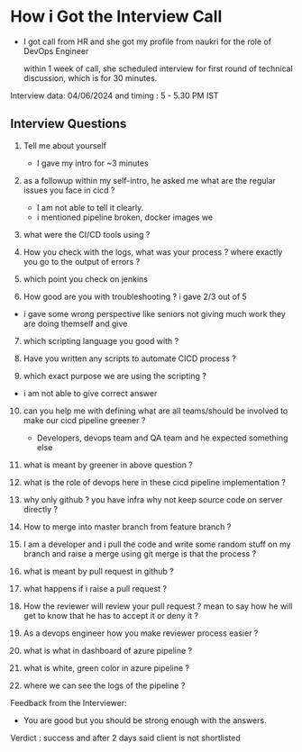 # How i Got the Interview Call
- I got call from HR and she got my profile from naukri for the role of DevOps Engineer


  within 1 week of call, she scheduled interview for first round of technical discussion, which is for 30 minutes.


Interview data: 04/06/2024 and timing : 5 - 5.30 PM IST

## Interview Questions


1. Tell me about yourself
   - I gave my intro for ~3 minutes

2. as a followup within my self-intro, he asked me what are the regular issues you face in cicd ?
   - I am not able to tell it clearly.
   - i mentioned pipeline broken, docker images we

3. what were the CI/CD tools using ?

4. How you check with the logs, what was your process ? where exactly you go to the output of errors ?

5. which point you check on jenkins

6. How good are you with troubleshooting ? i gave 2/3 out of 5
- i gave some wrong perspective like seniors not giving much work they are doing themself and give
  
7. which scripting language you good with ?

8. Have you written any scripts to automate CICD process ?

9. which exact purpose we are using the scripting ?
- i am not able to give correct answer

10. can you help me with defining what are all teams/should be involved to make our cicd pipeline greener ?
    - Developers, devops team and QA team and he expected something else

11. what is meant by greener in above question ?

12. what is the role of devops here in these cicd pipeline implementation ?

13. why only github ? you have infra why not keep source code on server directly ?

14. How to merge into master branch from feature branch ?

15. I am a developer and i pull the code and write some random stuff on my branch and raise a merge using git merge is that the process ?

16. what is meant by pull request in github ?

17. what happens if i raise a pull request ?

18. How the reviewer will review your pull request ? mean to say how he will get to know that he has to accept it or deny it ?

19. As a devops engineer how you make reviewer process easier ?

20. what is what in dashboard of azure pipeline ?

21. what is white, green color in azure pipeline ?

22. where we can see the logs of the pipeline ?

Feedback from the Interviewer: 

- You are good but you should be strong enough with the answers.

Verdict : success and after 2 days said client is not shortlisted
